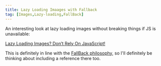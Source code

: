```yaml
---
title: Lazy Loading Imaages with Fallback
tag: [Images,Lazy-loading,FallBack]
---
```

An interesting look at lazy loading images without breaking things if JS is unavailable:

[Lazy Loading Images? Don’t Rely On JavaScript!](https://robinosborne.co.uk/2016/05/16/lazy-loading-images-dont-rely-on-javascript)

This is definitely in line with the [FallBack philosophy](http://fall-back.github.io/philistory/), so I'll definitely be thinking about including a reference there too.
